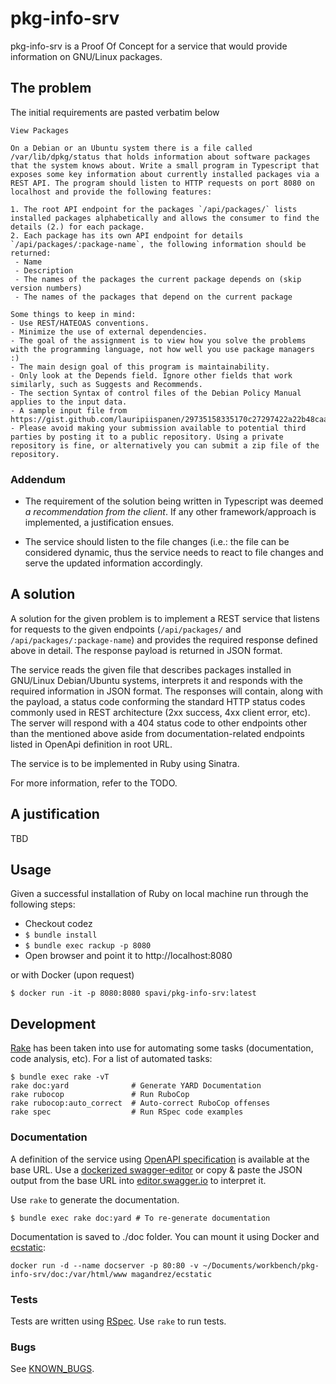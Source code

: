 # pkg-info-srv


pkg-info-srv is a Proof Of Concept for a service that would provide information on GNU/Linux packages.

## The problem

The initial requirements are pasted verbatim below

```
View Packages

On a Debian or an Ubuntu system there is a file called /var/lib/dpkg/status that holds information about software packages that the system knows about. Write a small program in Typescript that exposes some key information about currently installed packages via a REST API. The program should listen to HTTP requests on port 8080 on localhost and provide the following features:

1. The root API endpoint for the packages `/api/packages/` lists installed packages alphabetically and allows the consumer to find the details (2.) for each package.
2. Each package has its own API endpoint for details `/api/packages/:package-name`, the following information should be returned:
 - Name
 - Description
 - The names of the packages the current package depends on (skip version numbers)
 - The names of the packages that depend on the current package

Some things to keep in mind:
- Use REST/HATEOAS conventions.
- Minimize the use of external dependencies.
- The goal of the assignment is to view how you solve the problems with the programming language, not how well you use package managers :)
- The main design goal of this program is maintainability.
- Only look at the Depends field. Ignore other fields that work similarly, such as Suggests and Recommends.
- The section Syntax of control files of the Debian Policy Manual applies to the input data.
- A sample input file from https://gist.github.com/lauripiispanen/29735158335170c27297422a22b48caa
- Please avoid making your submission available to potential third parties by posting it to a public repository. Using a private repository is fine, or alternatively you can submit a zip file of the repository.
```

### Addendum

- The requirement of the solution being written in Typescript was deemed _a recommendation from the client_. If any other framework/approach is implemented, a justification ensues.

- The service should listen to the file changes (i.e.: the file can be considered dynamic, thus the service needs to react to file changes and serve the updated information accordingly.

## A solution

A solution for the given problem is to implement a REST service that listens for requests to the given endpoints (`/api/packages/` and `/api/packages/:package-name`) and provides the required response defined above in detail. The response payload is returned in JSON format.

The service reads the given file that describes packages installed in GNU/Linux Debian/Ubuntu systems, interprets it and responds with the required information in JSON format. The responses will contain, along with the payload, a status code conforming the standard HTTP status codes commonly used in REST architecture (2xx success, 4xx client error, etc). The server will respond with a 404 status code to other endpoints other than the mentioned above aside from documentation-related endpoints listed in OpenApi definition in root URL.

The service is to be implemented in Ruby using Sinatra.

For more information, refer to the TODO.

## A justification


TBD

## Usage


Given a successful installation of Ruby on local machine run through the following steps:

- Checkout codez
- `$ bundle install`
- `$ bundle exec rackup -p 8080`
- Open browser and point it to http://localhost:8080

or with Docker (upon request)

```
$ docker run -it -p 8080:8080 spavi/pkg-info-srv:latest
```

## Development

[Rake](https://github.com/ruby/rake) has been taken into use for automating
some tasks (documentation, code analysis, etc). For a list of automated tasks:

```
$ bundle exec rake -vT
rake doc:yard              # Generate YARD Documentation
rake rubocop               # Run RuboCop
rake rubocop:auto_correct  # Auto-correct RuboCop offenses
rake spec                  # Run RSpec code examples
```

### Documentation

A definition of the service using [OpenAPI specification](https://swagger.io/) is available at the base URL. Use a [dockerized swagger-editor](https://hub.docker.com/r/swaggerapi/swagger-editor/) or copy & paste the JSON output from the base URL into [editor.swagger.io](http://editor.swagger.io/) to interpret it.

Use `rake` to generate the documentation.

```
$ bundle exec rake doc:yard # To re-generate documentation
```

Documentation is saved to ./doc folder. You can mount it using Docker and [ecstatic](https://github.com/magandrez/ecstatic):

```
docker run -d --name docserver -p 80:80 -v ~/Documents/workbench/pkg-info-srv/doc:/var/html/www magandrez/ecstatic
```

### Tests

Tests are written using [RSpec](https://rspec.info/). Use `rake` to run tests.

### Bugs

See [KNOWN_BUGS](KNOWN_BUGS.md).

